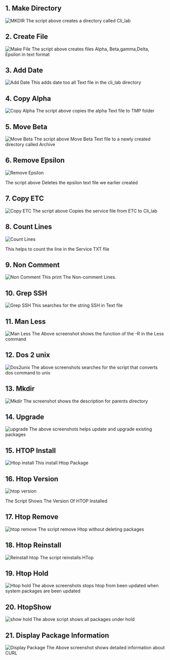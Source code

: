 ## 1. Make Directory
![MKDIR](./Screenshots/MKDIR.jpg)
The script above creates a directory called Cli_lab

## 2. Create File
 ![Make File](./Screenshots/Make%20File.jpg)
 The script above creates files Alpha, Beta,gamma,Delta, Epsilon in text format

## 3. Add Date
![Add Date](./Screenshots/Add%20Date.jpg)
This adds date too all Text file in the cli_lab directory

## 4. Copy Alpha
![Copy Alpha](./Screenshots/Copy%20Alpha.jpg)
The script above copies the alpha Text file to TMP folder

## 5. Move Beta
![Move Beta](./Screenshots/Move%20Beta.jpg)
The script above Move Beta Text file to a newly created directory called Archive

## 6. Remove Epsilon

![Remove Epsilon](./Screenshots/Remove%20Epsilon.jpg)

The script above Deletes the epsilon text file we earlier created


## 7. Copy ETC 
![Copy ETC](./Screenshots/Copy%20ETC.jpg)
The script above Copies the service file from ETC to Cli_lab

## 8. Count Lines

![Count Lines](./Screenshots/Count%20Lines.jpg)

This helps to count the line in the  Service TXT file


## 9. Non Comment 
 ![Non Comment](./Screenshots/Non%20Comment%20Lines.jpg)
 This print The Non-comment Lines.

## 10. Grep SSH
  ![Grep SSH](./Screenshots/Grep%20SSH.jpg)
This searches for the string SSH in Text file

## 11.  Man Less
   ![Man Less](./Screenshots/MAN%20Less.jpg)
   The Above screenshot shows the function of the -R in the Less command

## 12. Dos 2 unix
   ![Dos2unix](./Screenshots/Dos%20to%20unix.jpg)
   The above screenshots searches for the script that converts dos command to unix

## 13. Mkdir 
![Mkdir](./Screenshots/MKDIR%20-P.jpg)
   The screenshot shows the description for parents directory 

## 14. Upgrade
   ![upgrade](./Screenshots/Upgrade.jpg)
   The above screenshots  helps update and upgrade existing packages

## 15. HTOP Install
  ![Htop install](./Screenshots/HTOP%20install.jpg)
  This install Htop Package

## 16. Htop Version

![htop version](./Screenshots/HTOP%20version.jpg)

The Script Shows The Version Of HTOP Installed


## 17. Htop Remove
![htop remove](./Screenshots/Remove%20htop.jpg)
The script remove Htop without deleting packages


## 18. Htop Reinstall
![Reinstall htop](./Screenshots/Reinstall%20htop.jpg)
    The script reinstalls HTop
 

## 19. Htop Hold
![Htop hold](./Screenshots/Htop%20hold.jpg)
 The above screenshots stops htop from been updated when system packages are been updated


## 20. HtopShow
![show hold](./Screenshots/Show%20hold.jpg)
The above script shows all packages under hold

## 21. Display Package Information
![Display Package](./Screenshots/Display%20package%20information.jpg)
The Above screenshot shows detailed information about CURL

       